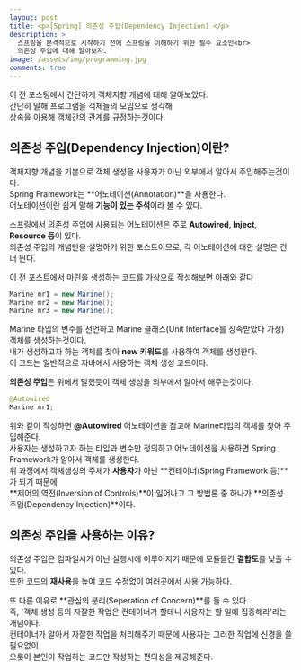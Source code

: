 ```yaml
---
layout: post
title: <p>[Spring] 의존성 주입(Dependency Injection) </p>
description: >
  스프링을 본격적으로 시작하기 전에 스프링을 이해하기 위한 필수 요소인<br>
  의존성 주입에 대해 알아보자.
image: /assets/img/programming.jpg
comments: true
---
```

<head>
  <link rel="stylesheet" type="text/css" href="../../assets/css/obsidian.css" />
</head>

 이 전 포스팅에서 간단하게 객체지향 개념에 대해 알아보았다.<br>
 간단히 말해 프로그램을 객체들의 모임으로 생각해<br>
 상속을 이용해 객체간의 관계를 규정하는것이다.

## 의존성 주입(Dependency Injection)이란?
 
 객체지향 개념을 기본으로 객체 생성을 사용자가 아닌 외부에서 알아서 주입해주는것이다.<br>
 Spring Framework는 **어노테이션(Annotation)**을 사용한다.<br>
 어노테이션이란 쉽게 말해 **기능이 있는 주석**이라 볼 수 있다. 

 스프링에서 의존성 주입에 사용되는 어노테이션은 주로 **Autowired, Inject, Resource 등**이 있다.<br>
 의존성 주입의 개념만을 설명하기 위한 포스트이므로, 각 어노테이션에 대한 설명은 건너 뛴다.<br>

 이 전 포스트에서 마린을 생성하는 코드를 가상으로 작성해보면 아래와 같다
 
 ~~~java
 Marine mr1 = new Marine();
 Marine mr2 = new Marine();
 Marine mr3 = new Marine();
 ~~~

 Marine 타입의 변수를 선언하고 Marine 클래스(Unit Interface를 상속받았다 가정) 객체를 생성하는것이다.<br>
 내가 생성하고자 하는 객체를 찾아 **new 키워드**를 사용하여 객체를 생성한다.<br>
 이 코드는 일반적으로 자바에서 사용하는 객체 생성 코드이다.<br>

 **의존성 주입**은 위에서 말했듯이 객체 생성을 외부에서 알아서 해주는것이다.<br>

 ~~~java
 @Autowired
 Marine mr1;
 ~~~

 위와 같이 작성하면 **@Autowired** 어노테이션을 참고해 Marine타입의 객체를 찾아 주입해준다.<br>
 사용자는 생성하고자 하는 타입과 변수만 정의하고 어노테이션을 사용하면 Spring Framework가 알아서 객체를 생성한다.<br>
 위 과정에서 객체생성의 주체가 **사용자**가 아닌 **컨테이너(Spring Framework 등)**가 되기 때문에<br>
 **제어의 역전(Inversion of Controls)**이 일어나고 그 방법론 중 하나가 **의존성 주입(Dependency Injection)**이다.

## 의존성 주입을 사용하는 이유?
 
 의존성 주입은 컴파일시가 아닌 실행시에 이루어지기 때문에 모듈들간 **결합도**를 낮출 수 있다.<br>
 또한 코드의 **재사용**을 높여 코드 수정없이 여러곳에서 사용 가능하다.<br>

 또 다른 이유로 **관심의 분리(Seperation of Concern)**를 들 수 있다. <br>
 즉, '객체 생성 등의 자잘한 작업은 컨테이너가 할테니 사용자는 할 일에 집중해라'라는 개념이다.<br>
 컨테이너가 알아서 자잘한 작업을 처리해주기 때문에 사용자는 그러한 작업에 신경을 쓸 필요없이<br>
 오롯이 본인이 작업하는 코드만 작성하는 편의성을 제공해준다. 